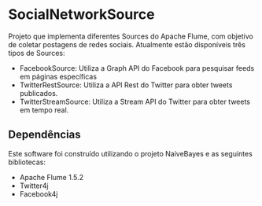 # SocialNetworkSource


Projeto que implementa diferentes Sources do Apache Flume, com objetivo de coletar postagens de redes sociais. Atualmente estão disponíveis três tipos de Sources:

* FacebookSource: Utiliza a Graph API do Facebook para pesquisar feeds em páginas específicas
* TwitterRestSource: Utiliza a API Rest do Twitter para obter tweets publicados.
* TwitterStreamSource: Utiliza a Stream API do Twitter para obter tweets em tempo real.


## Dependências


Este software foi construído utilizando o projeto NaiveBayes e as seguintes bibliotecas:

* Apache Flume 1.5.2
* Twitter4j
* Facebook4j

